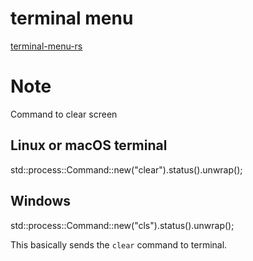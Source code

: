# terminal menu

[terminal-menu-rs](https://gitlab.com/xamn/terminal-menu-rs/-/tree/master/)

# Note

Command to clear screen

## Linux or macOS terminal

std::process::Command::new("clear").status().unwrap();

## Windows

std::process::Command::new("cls").status().unwrap();

This basically sends the `clear` command to terminal.

